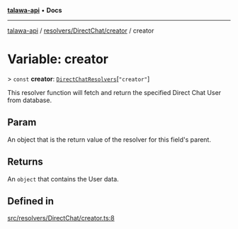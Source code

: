 [**talawa-api**](../../../../README.md) • **Docs**

***

[talawa-api](../../../../modules.md) / [resolvers/DirectChat/creator](../README.md) / creator

# Variable: creator

\> `const` **creator**: [`DirectChatResolvers`](../../../../types/generatedGraphQLTypes/type-aliases/DirectChatResolvers.md)\[`"creator"`\]

This resolver function will fetch and return the specified Direct Chat User from database.

## Param

An object that is the return value of the resolver for this field's parent.

## Returns

An `object` that contains the User data.

## Defined in

[src/resolvers/DirectChat/creator.ts:8](https://github.com/PalisadoesFoundation/talawa-api/blob/790ab2939a7c80eb0ff31afd318f8889a001f225/src/resolvers/DirectChat/creator.ts#L8)
